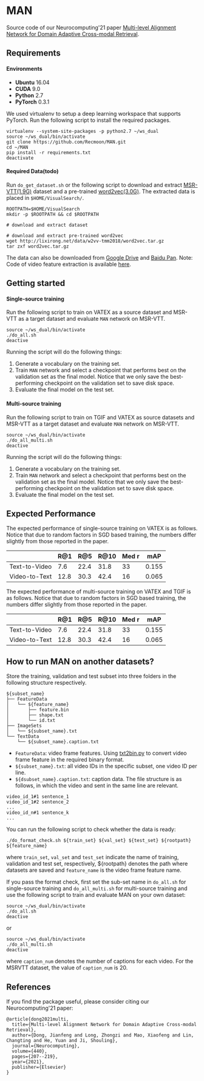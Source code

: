 # MAN
Source code of our Neurocomputing'21 paper [Multi-level Alignment Network for Domain Adaptive Cross-modal Retrieval](https://www.researchgate.net/publication/349383195_Multi-level_Alignment_Network_for_Domain_Adaptive_Cross-modal_Retrieval).

## Requirements

#### Environments
* **Ubuntu** 16.04
* **CUDA** 9.0
* **Python** 2.7
* **PyTorch** 0.3.1

We used virtualenv to setup a deep learning workspace that supports PyTorch.
Run the following script to install the required packages.
```shell
virtualenv --system-site-packages -p python2.7 ~/ws_dual
source ~/ws_dual/bin/activate
git clone https://github.com/Recmoon/MAN.git
cd ~/MAN
pip install -r requirements.txt
deactivate
```

#### Required Data(todo)
Run `do_get_dataset.sh` or the following script to download and extract [MSR-VTT(1.9G)](http://lixirong.net/data/cvpr2019/msrvtt10k-text-and-resnet-152-img1k.tar.gz) dataset and a pre-trained [word2vec(3.0G)](http://lixirong.net/data/w2vv-tmm2018/word2vec.tar.gz).
The extracted data is placed in `$HOME/VisualSearch/`.
```shell
ROOTPATH=$HOME/VisualSearch
mkdir -p $ROOTPATH && cd $ROOTPATH

# download and extract dataset

# download and extract pre-trained word2vec
wget http://lixirong.net/data/w2vv-tmm2018/word2vec.tar.gz
tar zxf word2vec.tar.gz
```
The data can also be downloaded from [Google Drive](https://drive.google.com/drive/folders/1GoomucXoAmhd3Jhngdnea7t0GOnJoGth?usp=sharing) and [Baidu Pan]().
Note: Code of video feature extraction is available [here](https://github.com/xuchaoxi/video-cnn-feat).

## Getting started

#### Single-source training
Run the following script to train on VATEX as a source dataset and MSR-VTT as a target dataset and evaluate `MAN` network on MSR-VTT.
```shell
source ~/ws_dual/bin/activate
./do_all.sh 
deactive
```
Running the script will do the following things:
1. Generate a vocabulary on the training set.
2. Train `MAN` network and select a checkpoint that performs best on the validation set as the final model. Notice that we only save the best-performing checkpoint on the validation set to save disk space.
3. Evaluate the final model on the test set.

#### Multi-source training
Run the following script to train on TGIF and VATEX as source datasets and MSR-VTT as a target dataset and evaluate `MAN` network on MSR-VTT.
```shell
source ~/ws_dual/bin/activate
./do_all_multi.sh 
deactive
```
Running the script will do the following things:
1. Generate a vocabulary on the training set.
2. Train `MAN` network and select a checkpoint that performs best on the validation set as the final model. Notice that we only save the best-performing checkpoint on the validation set to save disk space.
3. Evaluate the final model on the test set.

## Expected Performance

The expected performance of single-source training on VATEX is as follows. Notice that due to random factors in SGD based training, the numbers differ slightly from those reported in the paper.

|  | R@1 | R@5 | R@10 | Med r | mAP |
| ------------- | ------------- | ------------- | ------------- |  ------------- | ------------- |
| Text-to-Video | 7.6  | 22.4 | 31.8 | 33 | 0.155 |
| Video-to-Text | 12.8 | 30.3 | 42.4 | 16 | 0.065 |

The expected performance of multi-source training on VATEX and TGIF is as follows. Notice that due to random factors in SGD based training, the numbers differ slightly from those reported in the paper.

|  | R@1 | R@5 | R@10 | Med r | mAP |
| ------------- | ------------- | ------------- | ------------- |  ------------- | ------------- |
| Text-to-Video | 7.6  | 22.4 | 31.8 | 33 | 0.155 |
| Video-to-Text | 12.8 | 30.3 | 42.4 | 16 | 0.065 |

## How to run MAN on another datasets?

Store the training, validation and test subset into three folders in the following structure respectively.
```shell
${subset_name}
├── FeatureData
│   └── ${feature_name}
│       ├── feature.bin
│       ├── shape.txt
│       └── id.txt
├── ImageSets
│   └── ${subset_name}.txt
└── TextData
    └── ${subset_name}.caption.txt

```

* `FeatureData`: video frame features. Using [txt2bin.py](https://github.com/danieljf24/simpleknn/blob/master/txt2bin.py) to convert video frame feature in the required binary format.
* `${subset_name}.txt`: all video IDs in the specific subset, one video ID per line.
* `${dsubset_name}.caption.txt`: caption data. The file structure is as follows, in which the video and sent in the same line are relevant.
```
video_id_1#1 sentence_1
video_id_1#2 sentence_2
...
video_id_n#1 sentence_k
...
```

You can run the following script to check whether the data is ready:
```shell
./do_format_check.sh ${train_set} ${val_set} ${test_set} ${rootpath} ${feature_name}
```
where `train_set`, `val_set` and `test_set` indicate the name of training, validation and test set, respectively, ${rootpath} denotes the path where datasets are saved and `feature_name` is the video frame feature name.


If you pass the format check, first set the sub-set name in `do_all.sh` for single-source training and `do_all_multi.sh` for multi-source training and use the following script to train and evaluate MAN on your own dataset:
```shell
source ~/ws_dual/bin/activate
./do_all.sh
deactive
```
or

```shell
source ~/ws_dual/bin/activate
./do_all_multi.sh
deactive
```

where `caption_num` denotes the number of captions for each video. For the MSRVTT dataset, the value of `caption_num` is 20. 

## References
If you find the package useful, please consider citing our Neurocomputing'21 paper:
```
@article{dong2021multi,
  title={Multi-level Alignment Network for Domain Adaptive Cross-modal Retrieval},
  author={Dong, Jianfeng and Long, Zhongzi and Mao, Xiaofeng and Lin, Changting and He, Yuan and Ji, Shouling},
  journal={Neurocomputing},
  volume={440},
  pages={207--219},
  year={2021},
  publisher={Elsevier}
}
```

